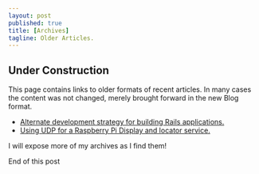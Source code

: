 ```yaml
---
layout: post
published: true
title: [Archives]
tagline: Older Articles.
---
```

## Under Construction

This page contains links to older formats of recent articles.  In many cases the content was not changed, merely brought forward in the new Blog format.

* [Alternate development strategy for building Rails applications.](https://skoona.blogspot.com/2016/08/sknservices-alternate-development_11.html)
* [Using UDP for a Raspberry Pi Display and locator service.](https://skoona.blogspot.com/2016/08/raspberry-pi-iot-udp-programming-with.html)

I will expose more of my archives as I find them!

End of this post



